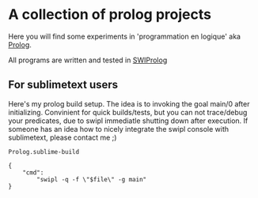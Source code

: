 # A collection of prolog projects 

Here you will find some experiments in 'programmation en logique' aka [Prolog](https://en.wikipedia.org/wiki/Prolog).

All programs are written and tested in [SWIProlog](http://www.swi-prolog.org/)

## For sublimetext users

Here's my prolog build setup.
The idea is to invoking the goal main/0 after initializing.
Convinient for quick builds/tests, but you can not trace/debug your predicates, due to swipl immediatle shutting down after execution.
If someone has an idea how to nicely integrate the swipl console with sublimetext, please contact me ;)

`Prolog.sublime-build`

	{
		"cmd": 
			"swipl -q -f \"$file\" -g main"
	}


